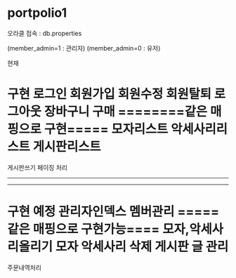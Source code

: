 # portpolio1

오라클 접속 : db.properties

(member_admin=1 : 관리자)
(member_admin=0 : 유저)

현재

구현
로그인
회원가입
회원수정
회원탈퇴
로그아웃
장바구니
구매
========같은 매핑으로 구현=====
모자리스트 
악세사리리스트
게시판리스트
===============================
게시판쓰기 
페이징 처리
*******************************
*******************************
구현 예정
관리자인덱스
멤버관리
=====같은 매핑으로 구현가능====
모자,악세사리올리기
모자 악세사리 삭제
게시판 글 관리
===============================
주문내역처리
